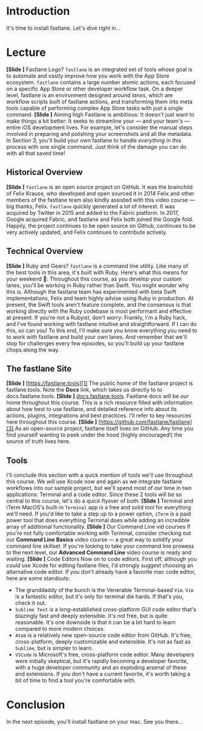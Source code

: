 # Introduction
It's time to install fastlane. Let's dive right in…
# Lecture
**[Slide ]** Fastlane Logo?
`fastlane` is an integrated set of tools whose goal is to automate and vastly improve how you work with the App Store ecosystem. `fastlane` contains a large number atomic actions, each focused on a specific App Store or other developer workflow task. On a deeper level, fastlane is an environment designed around *lanes*, which are workflow scripts built of fastlane actions, and transforming them into meta tools capable of performing complex App Store tasks with just a single command.
**[Slide ]** Aiming high
Fastlane is ambitious: It doesn't just want to make things a bit better: It seeks to streamline your — and your team's — entire iOS development lives.
For example, let's consider the manual steps involved in preparing and polishing your screenshots and all the metadata. In Section 3, you'll build your own fastlane to handle *everything* in this process with one single command. Just think of the damage you can do with all that saved time!
## Historical Overview
**[Slide ]** 
`fastlane` is an open source project on GitHub. It was the brainchild of Felix Krause, who developed and open sourced it in 2014 Felix and other members of the fastlane team also kindly assisted with this video course — big thanks, Felix. 
`fastlane` quickly generated a lot of interest. It was acquired by Twitter in 2015 and added to the Fabric platform. In 2017, Google acquired Fabric, and fastlane and Felix both joined the Google fold. Happily, the project continues to be open source on Github, continues to be very actively updated, and Felix continues to contribute actively. 
## Technical Overview
**[Slide ]** Ruby and Gears?
`fastlane` is a command line utility. Like many of the best tools in this area, it's built with Ruby. 
Here's what this means for your weekend 🙂: Throughout this course, as you develop your custom lanes, you'll be working in Ruby rather than Swift. You might wonder why this is. 
Although the fastlane team has experimented with beta Swift implementations, Felix and team highly advise using Ruby in production. At present, the Swift tools aren't feature complete, and the consensus is that working directly with the Ruby codebase is most performant and effective at present.
If you're not a Rubyist, don't worry: Frankly, I'm a Ruby hack, and I've found working with fastlane intuitive and straightforward. If I can do this, so can you!
To this end, I'll make sure you know everything you need to to work with fastlane and build your own lanes. And remember that we'll stop for challenges every few episodes, so you'll build up your fastlane chops along the way.
## The fastlane Site
**[Slide ]** [https://fastlane.tools][1]
The public home of the fastlane project is fastlane.tools. Note the **Docs** link, which takes us directly to to docs.fastlane.tools.
**[Slide ]** [docs.fastlane.tools][2].
Fastlane docs will be *our* home throughout this course. This is a rich resource filled with information  about how best to use fastlane, and detailed reference info about its actions, plugins, integrations and best practices. I'll refer to key resources here throughout this course.
**[Slide ]** [https://github.com/fastlane/fastlane][3]
As an open-source project, fastlane itself lives on GitHub. Any time you find yourself wanting to peek under the hood (highly encouraged!) the source of truth lives here. 
## Tools
I'll conclude this section with a quick mention of tools we'll use throughout this course. We *will* use Xcode now and again as we integrate fastlane workflows into our sample project, but we'll spend most of our time in two applications: Terminal and a code editor. Since these 2 tools will be so central to this course, let's do a quick flyover of both:
**[Slide ]** Terminal and iTerm
MacOS's built-in `Terminal` app is a free and solid tool for everything we'll need. If you'd like to take a step up to a power option, `iTerm` is a paid power tool that does everything Terminal does while adding an incredible array of additional functionality. 
**[Slide ]** Our Command Line vid courses
If you're not fully comfortable working with Terminal, consider checking out our **Command Line Basics** video course — a great way to solidify your command line skillset. If you're looking to take your command line prowess to the next level, our **Advanced Command Line** video course is ready and waiting.
**[Slide ]** Code Editors
Now on to code editors. First off, although you *could* use Xcode for editing fastlane files, I'd strongly suggest choosing an alternative code editor.
If you don't already have a favorite mac code editor, here are some standouts:
<!-- Update slide for each editor mentioned here -->
- The granddaddy of the bunch is the Venerable Terminal-based `Vim`. `Vim` is a fantastic editor, but it's only for terminal die hards. If that's you, check it out.
- `Sublime Text` is a long-established cross-platform GUI code editor that's blazingly fast and deeply extensible. It's not free, but is quite reasonable. It's one downside is that it can be a bit hard to learn compared to more modern choices.
- `Atom` is a relatively new open-source code editor from GitHub. It's free,  cross-platform, deeply customizable and extensible. It's not as fast as `Sublime`, but is simpler to learn.
- `VSCode`  is Microsoft's free,  cross-platform code editor. Many developers were initially skeptical, but it's rapidly becoming a developer favorite, with a huge developer community and an exploding arsenal of these and extensions. 
If you don't have a current favorite, it's worth taking a bit of time to find a tool you're comfortable with. 
# Conclusion
In the next episode, you'll install fastlane on your mac. See you there…

[1]:	https://fastlane.tools
[2]:	https://docs.fastlane.tools
[3]:	https://github.com/fastlane